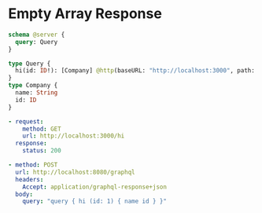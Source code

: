 # Empty Array Response

```graphql @server
schema @server {
  query: Query
}

type Query {
  hi(id: ID!): [Company] @http(baseURL: "http://localhost:3000", path: "/hi")
}
type Company {
  name: String
  id: ID
}
```

```yml @mock
- request:
    method: GET
    url: http://localhost:3000/hi
  response:
    status: 200
```

```yml @test
- method: POST
  url: http://localhost:8080/graphql
  headers:
    Accept: application/graphql-response+json
  body:
    query: "query { hi (id: 1) { name id } }"
```

